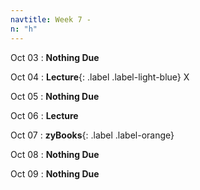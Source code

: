 ```yaml
---
navtitle: Week 7 -
n: "h"
---
```


Oct 03
: **Nothing Due**

Oct 04
: **Lecture**{: .label .label-light-blue} X

Oct 05
: **Nothing Due**

Oct 06
: **Lecture**

Oct 07
: **zyBooks**{: .label .label-orange} 

Oct 08
: **Nothing Due**

Oct 09
: **Nothing Due**

